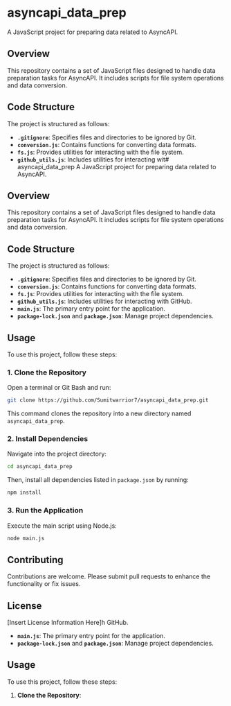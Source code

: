 # asyncapi_data_prep
A JavaScript project for preparing data related to AsyncAPI.

## Overview
This repository contains a set of JavaScript files designed to handle data preparation tasks for AsyncAPI. It includes scripts for file system operations and data conversion.

## Code Structure
The project is structured as follows:

- **`.gitignore`**: Specifies files and directories to be ignored by Git.
- **`conversion.js`**: Contains functions for converting data formats.
- **`fs.js`**: Provides utilities for interacting with the file system.
- **`github_utils.js`**: Includes utilities for interacting wit# asyncapi_data_prep
A JavaScript project for preparing data related to AsyncAPI.

## Overview
This repository contains a set of JavaScript files designed to handle data preparation tasks for AsyncAPI. It includes scripts for file system operations and data conversion.

## Code Structure
The project is structured as follows:
- **`.gitignore`**: Specifies files and directories to be ignored by Git.
- **`conversion.js`**: Contains functions for converting data formats.
- **`fs.js`**: Provides utilities for interacting with the file system.
- **`github_utils.js`**: Includes utilities for interacting with GitHub.
- **`main.js`**: The primary entry point for the application.
- **`package-lock.json`** and **`package.json`**: Manage project dependencies.

## Usage
To use this project, follow these steps:

### 1. Clone the Repository
Open a terminal or Git Bash and run:
```sh
git clone https://github.com/Sumitwarrior7/asyncapi_data_prep.git
```
This command clones the repository into a new directory named `asyncapi_data_prep`.

### 2. Install Dependencies
Navigate into the project directory:
```sh
cd asyncapi_data_prep
```
Then, install all dependencies listed in `package.json` by running:
```sh
npm install
```

### 3. Run the Application
Execute the main script using Node.js:
```sh
node main.js
```

## Contributing
Contributions are welcome. Please submit pull requests to enhance the functionality or fix issues.

## License
[Insert License Information Here]h GitHub.
- **`main.js`**: The primary entry point for the application.
- **`package-lock.json`** and **`package.json`**: Manage project dependencies.

## Usage
To use this project, follow these steps:

1. **Clone the Repository**:
